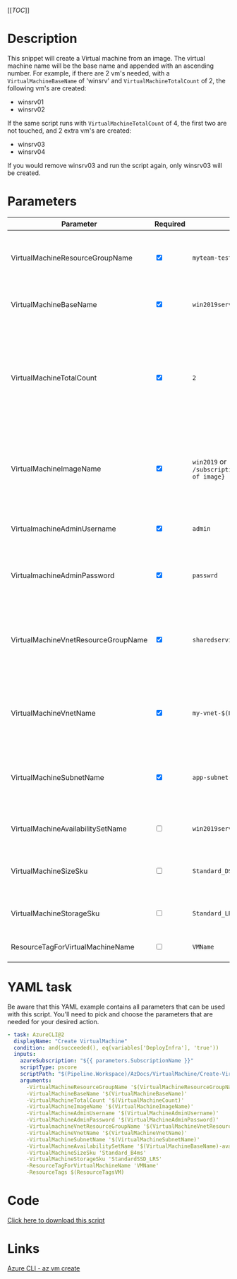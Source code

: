 [[_TOC_]]

# Description

This snippet will create a Virtual machine from an image. The virtual machine name will be the base name and appended with an ascending number.
For example, if there are 2 vm's needed, with a `VirtualMachineBaseName` of 'winsrv' and `VirtualMachineTotalCount` of 2, the following vm's are created:

- winsrv01
- winsrv02

If the same script runs with `VirtualMachineTotalCount` of 4, the first two are not touched, and 2 extra vm's are created:

- winsrv03
- winsrv04

If you would remove winsrv03 and run the script again, only winsrv03 will be created.

# Parameters

| Parameter                           | Required                        | Example Value                                                                                                                       | Description                                                                                                                                    |
| ----------------------------------- | ------------------------------- | ----------------------------------------------------------------------------------------------------------------------------------- | ---------------------------------------------------------------------------------------------------------------------------------------------- |
| VirtualMachineResourceGroupName     | <input type="checkbox" checked> | `myteam-testapi-$(Release.EnvironmentName)`                                                                                         | The name of the resource group where the Virtual Machine will reside in.                                                                       |
| VirtualMachineBaseName              | <input type="checkbox" checked> | `win2019serv`                                                                                                                       | Prefix of the vm name, example `winsrv` for `winsrv01`                                                                                         |
| VirtualMachineTotalCount            | <input type="checkbox" checked> | `2`                                                                                                                                 | Number of virtual machines to have. Number of vm's create is depended on how many vm's with the proper name are already in the resource group. |
| VirtualMachineImageName             | <input type="checkbox" checked> | `win2019` or `/subscriptions/{subscriptionId}/resourceGroups/{resourceGoupName}/providers/Microsoft.Compute/images/{name of image}` | The name of the Azure Image in the same resourcegroup or resourceid of the Azure image.                                                        |
| VirtualmachineAdminUsername         | <input type="checkbox" checked> | `admin`                                                                                                                             | The name of Virtual Machine's Administrator account                                                                                            |
| VirtualmachineAdminPassword         | <input type="checkbox" checked> | `passwrd`                                                                                                                           | The password of the Virtual Machine's Administrator account                                                                                    |
| VirtualMachineVnetResourceGroupName | <input type="checkbox" checked> | `sharedservices-rg`                                                                                                                 | The ResourceGroup name of the VNet where the Virtual Machine's network interface will be in.                                                   |
| VirtualMachineVnetName              | <input type="checkbox" checked> | `my-vnet-$(Release.EnvironmentName)`                                                                                                | The name of the VNet where the Virtual Machine's network interface will be in.                                                                 |
| VirtualMachineSubnetName            | <input type="checkbox" checked> | `app-subnet-4`                                                                                                                      | The name of the subnet the Virtual Machine's network interface will be in.                                                                     |
| VirtualMachineAvailabilitySetName   | <input type="checkbox">         | `win2019serv-avail`                                                                                                                 | Name of the availability set to add the vm's to.                                                                                               |
| VirtualMachineSizeSku               | <input type="checkbox">         | `Standard_DS1_v2`                                                                                                                   | Name of the SKU (size and options) for the VM(s) to be created.                                                                                |
| VirtualMachineStorageSku            | <input type="checkbox">         | `Standard_LRS`                                                                                                                      | Name of SKU for the disks for the VM(s) to be created.                                                                                         |
| ResourceTagForVirtualMachineName    | <input type="checkbox">         | `VMName`                                                                                                                            | Optional tag for the VM to be created.                                                                                                         |

# YAML task

Be aware that this YAML example contains all parameters that can be used with this script. You'll need to pick and choose the parameters that are needed for your desired action.

```yaml
- task: AzureCLI@2
  displayName: "Create VirtualMachine"
  condition: and(succeeded(), eq(variables['DeployInfra'], 'true'))
  inputs:
    azureSubscription: "${{ parameters.SubscriptionName }}"
    scriptType: pscore
    scriptPath: "$(Pipeline.Workspace)/AzDocs/VirtualMachine/Create-Virtual-Machine-From-Image.ps1"
    arguments:
      -VirtualMachineResourceGroupName '$(VirtualMachineResourceGroupName)'
      -VirtualMachineBaseName '$(VirtualMachineBaseName)'
      -VirtualMachineTotalCount '$(VirtualMachineCount)'
      -VirtualMachineImageName '$(VirtualMachineImageName)'
      -VirtualMachineAdminUsername '$(VirtualMachineAdminUsername)'
      -VirtualMachineAdminPassword '$(VirtualMachineAdminPassword)'
      -VirtualmachineVnetResourceGroupName '$(VirtualMachineVnetResourceGroupName)'
      -VirtualMachineVnetName '$(VirtualMachineVnetName)'
      -VirtualMachineSubnetName '$(VirtualMachineSubnetName)'
      -VirtualMachineAvailabilitySetName '$(VirtualMachineBaseName)-avail'
      -VirtualMachineSizeSku 'Standard_B4ms'
      -VirtualMachineStorageSku 'StandardSSD_LRS'
      -ResourceTagForVirtualMachineName 'VMName'
      -ResourceTags $(ResourceTagsVM)
```

# Code

[Click here to download this script](../../../../src/VirtualMachine/Create-Virtual-Machine-From-Image.ps1)

# Links

[Azure CLI - az vm create](https://docs.microsoft.com/en-us/cli/azure/vm?view=azure-cli-latest#az_vm_create)
